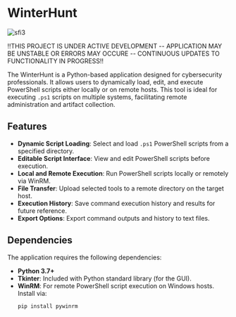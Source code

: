 # WinterHunt

![sfi3](https://github.com/user-attachments/assets/2066795e-2ee2-47c9-9607-e58f9917cc37)

!!THIS PROJECT IS UNDER ACTIVE DEVELOPMENT -- APPLICATION MAY BE UNSTABLE OR ERRORS MAY OCCURE -- CONTINUOUS UPDATES TO FUNCTIONALITY IN PROGRESS!!

The WinterHunt is a Python-based application designed for cybersecurity professionals. It allows users to dynamically load, edit, and execute PowerShell scripts either locally or on remote hosts. This tool is ideal for executing `.ps1` scripts on multiple systems, facilitating remote administration and artifact collection.

## Features

- **Dynamic Script Loading**: Select and load `.ps1` PowerShell scripts from a specified directory.
- **Editable Script Interface**: View and edit PowerShell scripts before execution.
- **Local and Remote Execution**: Run PowerShell scripts locally or remotely via WinRM.
- **File Transfer**: Upload selected tools to a remote directory on the target host.
- **Execution History**: Save command execution history and results for future reference.
- **Export Options**: Export command outputs and history to text files.

## Dependencies

The application requires the following dependencies:

- **Python 3.7+**
- **Tkinter**: Included with Python standard library (for the GUI).
- **WinRM**: For remote PowerShell script execution on Windows hosts. Install via:
  ```bash
  pip install pywinrm
